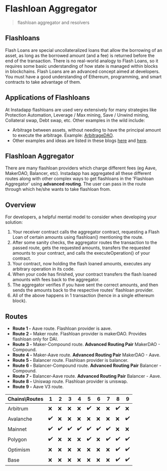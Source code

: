 # Flashloan Aggregator

> flashloan aggregator and resolvers

## Flashloans

Flash Loans are special uncollateralized loans that allow the borrowing of an asset, as long as the borrowed amount (and a fee) is returned before the end of the transaction. There is no real-world analogy to Flash Loans, so it requires some basic understanding of how state is managed within blocks in blockchains.
Flash Loans are an advanced concept aimed at developers. You must have a good understanding of Ethereum, programming, and smart contracts to take advantage of them.

## Applications of Flashloans

At Instadapp flashloans are used very extensively for many strategies like Protection Automation, Leverage / Max mining, Save / Unwind mining, Collateral swap, Debt swap, etc. Other examples in the wild include:

- Arbitrage between assets, without needing to have the principal amount to execute the arbitrage. Example: [ArbitrageDAO](https://medium.com/@bneiluj/flash-boys-arbitrage-dao-c0b96d094f93).
- Other examples and ideas are listed in these blogs [here](https://medium.com/aave/sneak-peek-at-flash-loans-f2b28a394d62) and [here](https://medium.com/aave/building-the-post-liquidation-era-4e650935fc88).

## Flashloan Aggregator

There are many flashloan providers which charge different fees (eg Aave, MakerDAO, Balancer, etc). Instadapp has aggregated all these different routes along with other complex ways to get flashloans in the 'Flashloan Aggregator' using **advanced routing**.
The user can pass in the route through which he/she wants to take flashloan from.

## Overview

For developers, a helpful mental model to consider when developing your solution:
1. Your receiver contract calls the aggregator contract, requesting a Flash Loan of certain amounts using flashloan() mentioning the route.
2. After some sanity checks, the aggregator routes the transaction to the passed route, gets the requested amounts, transfers the requested amounts to your contract, and calls the executeOperation() of your contract.
3. Your contract, now holding the flash loaned amounts, executes any arbitrary operation in its code.
4. When your code has finished, your contract transfers the flash loaned amounts with fees back to the aggregator.
5. The aggregator verifies if you have sent the correct amounts, and then sends the amounts back to the respective routes' flashloan provider.
6. All of the above happens in 1 transaction (hence in a single ethereum block).

## Routes

- **Route 1 -** Aave route. Flashloan provider is aave.
- **Route 2 -** Maker route. Flashloan provider is makerDAO. Provides flashloan only for DAI.
- **Route 3 -** Maker-Compound route. **Advanced Routing Pair** MakerDAO - Compound.
- **Route 4 -** Maker-Aave route. **Advanced Routing Pair** MakerDAO - Aave.
- **Route 5 -** Balancer route. Flashloan provider is balancer.
- **Route 6 -** Balancer-Compound route. **Advanced Routing Pair** Balancer - Compound.
- **Route 7 -** Balancer-Aave route. **Advanced Routing Pair** Balancer - Aave.
- **Route 8 -** Uniswap route. Flashloan provider is uniswap.
- **Route 9 -** Aave V3 route.

| Chains\Routes | 1 | 2 | 3 | 4 | 5 | 6 | 7 | 8 | 9 |
| ---------- | - | -| -| -| -| -| -| -| -|
| Arbitrum| ❌ | ❌ | ❌  | ❌ | ✔️ | ❌ | ❌ | ✔️ | ❌ |
| Avalanche | ✔️ | ❌ | ❌ | ❌ | ❌ | ❌ | ❌ | ❌ | ✔️ |
| Mainnet | ✔️ | ✔️ | ✔️ | ✔️ | ✔️ | ✔️ | ✔️ | ❌ | ❌ |
| Polygon | ✔️ | ❌ | ❌ | ❌ | ✔️ | ❌ | ✔️ | ✔️ | ✔️ |
| Optimism| ❌ | ❌ | ❌  | ❌ | ❌ | ❌ | ❌ | ✔️ | ✔️ |
| Base| ❌ | ❌ | ❌  | ❌ | ❌ | ❌ | ❌ | ✔️ | ✔️ |


